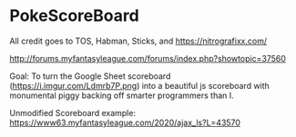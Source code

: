 # PokeScoreBoard

All credit goes to TOS, Habman, Sticks, and https://nitrografixx.com/

http://forums.myfantasyleague.com/forums/index.php?showtopic=37560

Goal: To turn the Google Sheet scoreboard (https://i.imgur.com/Ldmrb7P.png) into a beautiful js scoreboard with monumental piggy backing off smarter programmers than I.

Unmodified Scoreboard example: https://www63.myfantasyleague.com/2020/ajax_ls?L=43570
